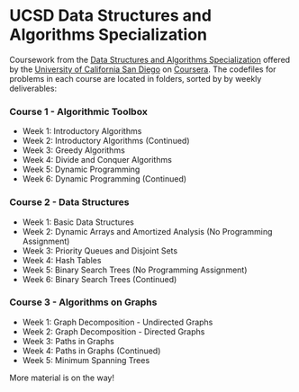 # UCSD Data Structures and Algorithms Specialization

Coursework from the [Data Structures and Algorithms Specialization](https://www.coursera.org/specializations/data-structures-algorithms) offered by the [University of California San Diego](https://ucsd.edu/) on [Coursera](https://www.coursera.org/). The codefiles for problems in each course are located in folders, sorted by by weekly deliverables:

### Course 1 - Algorithmic Toolbox

-   Week 1: Introductory Algorithms
-   Week 2: Introductory Algorithms (Continued)
-   Week 3: Greedy Algorithms
-   Week 4: Divide and Conquer Algorithms
-   Week 5: Dynamic Programming
-   Week 6: Dynamic Programming (Continued)

### Course 2 - Data Structures

-   Week 1: Basic Data Structures
-   Week 2: Dynamic Arrays and Amortized Analysis (No Programming Assignment)
-   Week 3: Priority Queues and Disjoint Sets
-   Week 4: Hash Tables
-   Week 5: Binary Search Trees (No Programming Assignment)
-   Week 6: Binary Search Trees (Continued)

### Course 3 - Algorithms on Graphs

-   Week 1: Graph Decomposition - Undirected Graphs
-   Week 2: Graph Decomposition - Directed Graphs
-   Week 3: Paths in Graphs
-   Week 4: Paths in Graphs (Continued)
-   Week 5: Minimum Spanning Trees

More material is on the way!
